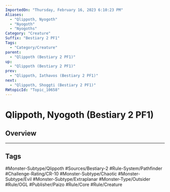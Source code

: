 ```yaml
---
ImportedOn: "Thursday, February 16, 2023 6:10:23 PM"
Aliases:
  - "Qlippoth, Nyogoth"
  - "Nyogoth"
  - "Nyogoths"
Category: "Creature"
Suffix: "Bestiary 2 PF1"
Tags:
  - "Category/Creature"
parent:
  - "Qlippoth (Bestiary 2 PF1)"
up:
  - "Qlippoth (Bestiary 2 PF1)"
prev:
  - "Qlippoth, Iathavos (Bestiary 2 PF1)"
next:
  - "Qlippoth, Shoggti (Bestiary 2 PF1)"
RWtopicId: "Topic_10658"
---
```

# Qlippoth, Nyogoth (Bestiary 2 PF1)
## Overview

---
## Tags
#Monster-Subtype/Qlippoth #Sources/Bestiary-2 #Rule-System/Pathfinder #Challenge-Rating/CR-10 #Monster-Subtype/Chaotic #Monster-Subtype/Evil #Monster-Subtype/Extraplanar #Monster-Type/Outsider #Rule/OGL #Publisher/Paizo #Rule/Core #Rule/Creature

